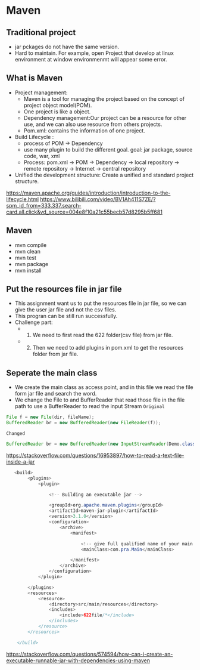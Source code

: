# Maven

## Traditional project
- jar pckages do not have the same version.
- Hard to maintain. For example, open Project that develop at linux environment at window environmenmt will appear some error.

## What is Maven
- Project management: 
  - Maven is a tool for managing the project based on the concept of project object model(POM).
  - One project is like a object.
  - Dependency management:Our project can be a resource for other use, and we can also use resource from others projects. 
  - Pom.xml: contains the information of one project.
- Build Lifecycle : 
  - process of POM -> Dependency
  - use many plugin to build the different goal. goal: jar package, source code, war, xml 
  - Process: pom.xml -> POM -> Dependency -> local repository -> remote repository -> Internet -> central repository
- Unified the development structure: Create a unified and standard project structure.

https://maven.apache.org/guides/introduction/introduction-to-the-lifecycle.html
https://www.bilibili.com/video/BV1Ah411S7ZE/?spm_id_from=333.337.search-card.all.click&vd_source=004e8f10a21c55becb57d8295b5ff681


## Maven
- mvn compile
- mvn clean
- mvn test
- mvn package
- mvn install


## Put the resources file in jar file
- This assignment want us to put the resources file in jar file, so we can give the user jar file and not the csv files.
- This progran can be still run successfully.
- Challenge part:
  - 1. We need to first read the 622 folder(csv file) from jar file.
  - 2. Then we need to add plugins in pom.xml to get the resources folder from jar file. 



## Seperate the main class
- We create the main class as access point, and in this file we read the file form jar file and search the word.
- We change the File to and BufferReader that read those file in the file path to use a BufferReader to read the input Stream
`Original`
```java
File f = new File(dir, fileName);
BufferedReader br = new BufferedReader(new FileReader(f));
```
`Changed`
```java
BufferedReader br = new BufferedReader(new InputStreamReader(Demo.class.getClassLoader().getResourceAsStream(fileName.toString())));
```

https://stackoverflow.com/questions/16953897/how-to-read-a-text-file-inside-a-jar

```java
   <build>
        <plugins>
            <plugin>

                <!-- Building an executable jar -->

                <groupId>org.apache.maven.plugins</groupId>
                <artifactId>maven-jar-plugin</artifactId>
                <version>3.1.0</version>
                <configuration>
                    <archive>
                        <manifest>

                            <!-- give full qualified name of your main class-->
                            <mainClass>com.pra.Main</mainClass>

                        </manifest>
                    </archive>
                </configuration>
            </plugin>

        </plugins>
        <resources>
            <resource>
                <directory>src/main/resources</directory>
                <includes>
                    <include>622file/*</include>
                </includes>
            </resource>
        </resources>

    </build>
 ```   
https://stackoverflow.com/questions/574594/how-can-i-create-an-executable-runnable-jar-with-dependencies-using-maven
